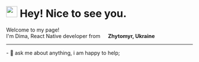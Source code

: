 <h1>
    <img src="https://emojis.slackmojis.com/emojis/images/1531849430/4246/blob-sunglasses.gif?1531849430" width="30"/> 
    Hey! Nice to see you.
</h1>
<p>Welcome to my page! 
    </br> 
    I'm Dima, React Native developer from 
    <img src="https://cdn-icons-png.flaticon.com/128/197/197572.png" width="13"/> <b>Zhytomyr, Ukraine</b>
</p>
<hr>
<p>- 💬 ask me about anything, i am happy to help;</p>
<!-- <div>
<p> <img src="https://github-readme-stats.vercel.app/api?username=goldima34&show_icons=true&theme=gotham" alt="goldima34" />
</div>
<div>
<img align="center" alt="GIF" src="https://github.com/abhisheknaiidu/abhisheknaiidu/blob/master/code.gif?raw=true" width="500" height="320" />
</div> -->
